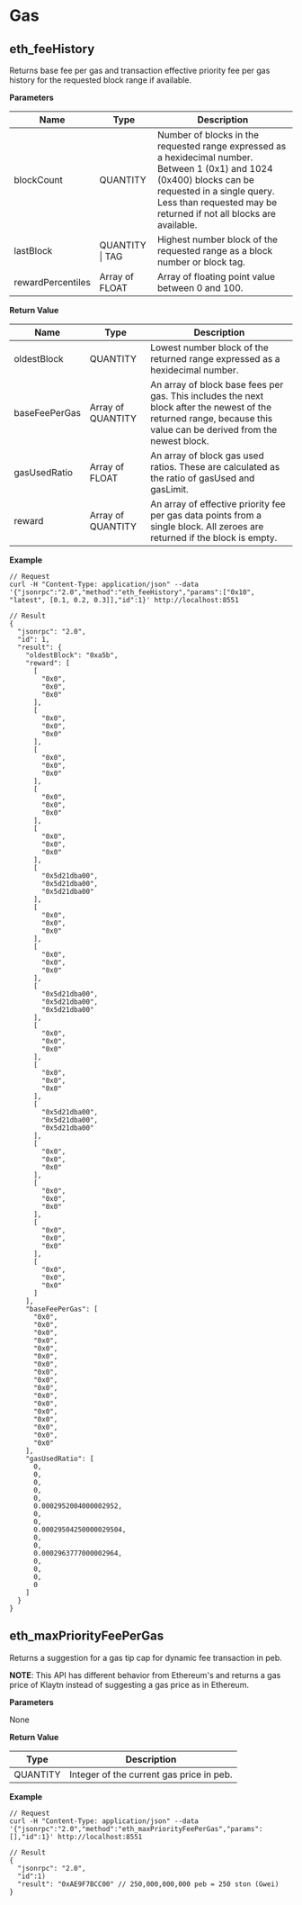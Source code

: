 # Gas

## eth_feeHistory<a id="eth_feehistory"></a>

Returns base fee per gas and transaction effective priority fee per gas history for the requested block range if available.

**Parameters**

| Name               | Type                | Description                                                                                                                                                                                                                  |
|--------------------|---------------------|------------------------------------------------------------------------------------------------------------------------------------------------------------------------------------------------------------------------------|
| blockCount         | QUANTITY            | Number of blocks in the requested range expressed as a hexidecimal number. Between 1 (0x1) and 1024 (0x400) blocks can be requested in a single query. Less than requested may be returned if not all blocks are available.  |
| lastBlock          | QUANTITY &#124; TAG | Highest number block of the requested range as a block number or block tag.                                                                                                                                                  |
| rewardPercentiles  | Array of FLOAT      | Array of floating point value between 0 and 100.                                                                                                                                                                             |


**Return Value**

| Name          | Type              | Description                                                                                                                                                        |
|---------------|-------------------|--------------------------------------------------------------------------------------------------------------------------------------------------------------------|
| oldestBlock   | QUANTITY          | Lowest number block of the returned range expressed as a hexidecimal number.                                                                                       |
| baseFeePerGas | Array of QUANTITY | An array of block base fees per gas. This includes the next block after the newest of the returned range, because this value can be derived from the newest block. |
| gasUsedRatio  | Array of FLOAT    | An array of block gas used ratios. These are calculated as the ratio of gasUsed and gasLimit.                                                                      |
| reward        | Array of QUANTITY | An array of effective priority fee per gas data points from a single block. All zeroes are returned if the block is empty.                                         |


**Example**

```shell
// Request
curl -H "Content-Type: application/json" --data '{"jsonrpc":"2.0","method":"eth_feeHistory","params":["0x10", "latest", [0.1, 0.2, 0.3]],"id":1}' http://localhost:8551

// Result
{
  "jsonrpc": "2.0",
  "id": 1,
  "result": {
    "oldestBlock": "0xa5b",
    "reward": [
      [
        "0x0",
        "0x0",
        "0x0"
      ],
      [
        "0x0",
        "0x0",
        "0x0"
      ],
      [
        "0x0",
        "0x0",
        "0x0"
      ],
      [
        "0x0",
        "0x0",
        "0x0"
      ],
      [
        "0x0",
        "0x0",
        "0x0"
      ],
      [
        "0x5d21dba00",
        "0x5d21dba00",
        "0x5d21dba00"
      ],
      [
        "0x0",
        "0x0",
        "0x0"
      ],
      [
        "0x0",
        "0x0",
        "0x0"
      ],
      [
        "0x5d21dba00",
        "0x5d21dba00",
        "0x5d21dba00"
      ],
      [
        "0x0",
        "0x0",
        "0x0"
      ],
      [
        "0x0",
        "0x0",
        "0x0"
      ],
      [
        "0x5d21dba00",
        "0x5d21dba00",
        "0x5d21dba00"
      ],
      [
        "0x0",
        "0x0",
        "0x0"
      ],
      [
        "0x0",
        "0x0",
        "0x0"
      ],
      [
        "0x0",
        "0x0",
        "0x0"
      ],
      [
        "0x0",
        "0x0",
        "0x0"
      ]
    ],
    "baseFeePerGas": [
      "0x0",
      "0x0",
      "0x0",
      "0x0",
      "0x0",
      "0x0",
      "0x0",
      "0x0",
      "0x0",
      "0x0",
      "0x0",
      "0x0",
      "0x0",
      "0x0",
      "0x0",
      "0x0",
      "0x0"
    ],
    "gasUsedRatio": [
      0,
      0,
      0,
      0,
      0,
      0.0002952004000002952,
      0,
      0,
      0.00029504250000029504,
      0,
      0,
      0.0002963777000002964,
      0,
      0,
      0,
      0
    ]
  }
}
```


## eth_maxPriorityFeePerGas <a id="eth_maxpriorityfeepergas"></a>

Returns a suggestion for a gas tip cap for dynamic fee transaction in peb.

**NOTE**: This API has different behavior from Ethereum's and
returns a gas price of Klaytn instead of suggesting a gas price as in Ethereum.

**Parameters**

None

**Return Value**

| Type       | Description                                |
|------------|--------------------------------------------|
| QUANTITY   | Integer of the current gas price in peb.   |

**Example**

```shell
// Request
curl -H "Content-Type: application/json" --data '{"jsonrpc":"2.0","method":"eth_maxPriorityFeePerGas","params":[],"id":1}' http://localhost:8551

// Result
{
  "jsonrpc": "2.0",
  "id":1)
  "result": "0xAE9F7BCC00" // 250,000,000,000 peb = 250 ston (Gwei)
}
```

